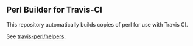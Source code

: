 Perl Builder for Travis-CI
--------------------------
This repository automatically builds copies of perl for use with Travis CI.

See [travis-perl/helpers](https://github.com/travis-perl/helpers).
